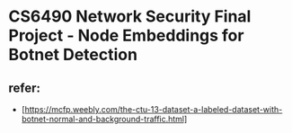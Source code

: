 # CS6490 Network Security Final Project - Node Embeddings for Botnet Detection

## refer:
* [https://mcfp.weebly.com/the-ctu-13-dataset-a-labeled-dataset-with-botnet-normal-and-background-traffic.html]
